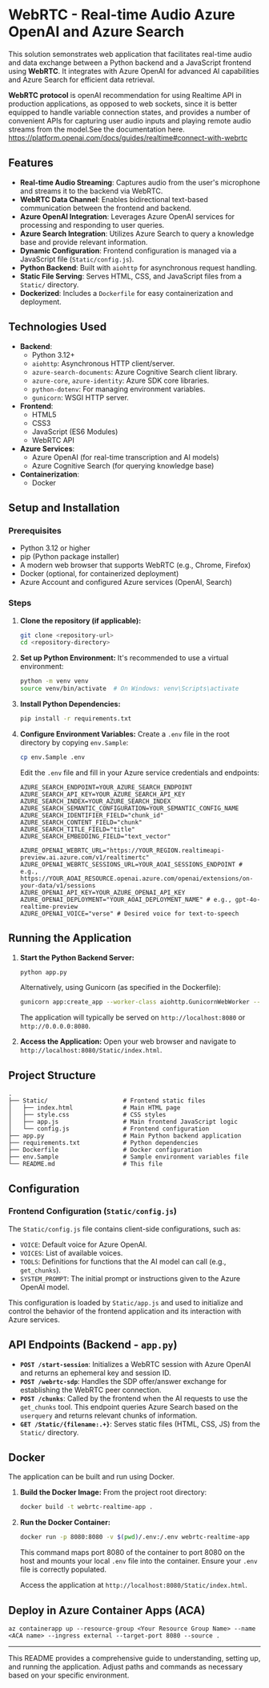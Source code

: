 # WebRTC - Real-time Audio Azure OpenAI and Azure Search

This solution semonstrates web application that facilitates real-time audio and data exchange between a Python backend and a JavaScript frontend using **WebRTC**. It integrates with Azure OpenAI for advanced AI capabilities and Azure Search for efficient data retrieval.

**WebRTC protocol** is openAI recommendation for using Realtime API in production applications, as opposed to web sockets, since it is better equipped to handle variable connection states, and provides a number of convenient APIs for capturing user audio inputs and playing remote audio streams from the model.See the documentation here. https://platform.openai.com/docs/guides/realtime#connect-with-webrtc

## Features

*   **Real-time Audio Streaming**: Captures audio from the user's microphone and streams it to the backend via WebRTC.
*   **WebRTC Data Channel**: Enables bidirectional text-based communication between the frontend and backend.
*   **Azure OpenAI Integration**: Leverages Azure OpenAI services for processing and responding to user queries.
*   **Azure Search Integration**: Utilizes Azure Search to query a knowledge base and provide relevant information.
*   **Dynamic Configuration**: Frontend configuration is managed via a JavaScript file (`Static/config.js`).
*   **Python Backend**: Built with `aiohttp` for asynchronous request handling.
*   **Static File Serving**: Serves HTML, CSS, and JavaScript files from a `Static/` directory.
*   **Dockerized**: Includes a `Dockerfile` for easy containerization and deployment.

## Technologies Used

*   **Backend**:
    *   Python 3.12+
    *   `aiohttp`: Asynchronous HTTP client/server.
    *   `azure-search-documents`: Azure Cognitive Search client library.
    *   `azure-core`, `azure-identity`: Azure SDK core libraries.
    *   `python-dotenv`: For managing environment variables.
    *   `gunicorn`: WSGI HTTP server.
*   **Frontend**:
    *   HTML5
    *   CSS3
    *   JavaScript (ES6 Modules)
    *   WebRTC API
*   **Azure Services**:
    *   Azure OpenAI (for real-time transcription and AI models)
    *   Azure Cognitive Search (for querying knowledge base)
*   **Containerization**:
    *   Docker

## Setup and Installation

### Prerequisites

*   Python 3.12 or higher
*   pip (Python package installer)
*   A modern web browser that supports WebRTC (e.g., Chrome, Firefox)
*   Docker (optional, for containerized deployment)
*   Azure Account and configured Azure services (OpenAI, Search)

### Steps

1.  **Clone the repository (if applicable):**
    ```bash
    git clone <repository-url>
    cd <repository-directory>
    ```

2.  **Set up Python Environment:**
    It's recommended to use a virtual environment:
    ```bash
    python -m venv venv
    source venv/bin/activate  # On Windows: venv\Scripts\activate
    ```

3.  **Install Python Dependencies:**
    ```bash
    pip install -r requirements.txt
    ```

4.  **Configure Environment Variables:**
    Create a `.env` file in the root directory by copying `env.Sample`:
    ```bash
    cp env.Sample .env
    ```
    Edit the `.env` file and fill in your Azure service credentials and endpoints:
    ```env
    AZURE_SEARCH_ENDPOINT=YOUR_AZURE_SEARCH_ENDPOINT
    AZURE_SEARCH_API_KEY=YOUR_AZURE_SEARCH_API_KEY
    AZURE_SEARCH_INDEX=YOUR_AZURE_SEARCH_INDEX
    AZURE_SEARCH_SEMANTIC_CONFIGURATION=YOUR_SEMANTIC_CONFIG_NAME
    AZURE_SEARCH_IDENTIFIER_FIELD="chunk_id"
    AZURE_SEARCH_CONTENT_FIELD="chunk"
    AZURE_SEARCH_TITLE_FIELD="title"
    AZURE_SEARCH_EMBEDDING_FIELD="text_vector"

    AZURE_OPENAI_WEBRTC_URL="https://YOUR_REGION.realtimeapi-preview.ai.azure.com/v1/realtimertc"
    AZURE_OPENAI_WEBRTC_SESSIONS_URL=YOUR_AOAI_SESSIONS_ENDPOINT # e.g., https://YOUR_AOAI_RESOURCE.openai.azure.com/openai/extensions/on-your-data/v1/sessions
    AZURE_OPENAI_API_KEY=YOUR_AZURE_OPENAI_API_KEY
    AZURE_OPENAI_DEPLOYMENT="YOUR_AOAI_DEPLOYMENT_NAME" # e.g., gpt-4o-realtime-preview
    AZURE_OPENAI_VOICE="verse" # Desired voice for text-to-speech
    ```

## Running the Application

1.  **Start the Python Backend Server:**
    ```bash
    python app.py
    ```
    Alternatively, using Gunicorn (as specified in the Dockerfile):
    ```bash
    gunicorn app:create_app --worker-class aiohttp.GunicornWebWorker --bind 0.0.0.0:8080
    ```
    The application will typically be served on `http://localhost:8080` or `http://0.0.0.0:8080`.

2.  **Access the Application:**
    Open your web browser and navigate to `http://localhost:8080/Static/index.html`.

## Project Structure

```
.
├── Static/                     # Frontend static files
│   ├── index.html              # Main HTML page
│   ├── style.css               # CSS styles
│   ├── app.js                  # Main frontend JavaScript logic
│   └── config.js               # Frontend configuration
├── app.py                      # Main Python backend application
├── requirements.txt            # Python dependencies
├── Dockerfile                  # Docker configuration
├── env.Sample                  # Sample environment variables file
└── README.md                   # This file
```

## Configuration

### Frontend Configuration (`Static/config.js`)

The `Static/config.js` file contains client-side configurations, such as:

*   `VOICE`: Default voice for Azure OpenAI.
*   `VOICES`: List of available voices.
*   `TOOLS`: Definitions for functions that the AI model can call (e.g., `get_chunks`).
*   `SYSTEM_PROMPT`: The initial prompt or instructions given to the Azure OpenAI model.

This configuration is loaded by `Static/app.js` and used to initialize and control the behavior of the frontend application and its interaction with Azure services.

## API Endpoints (Backend - `app.py`)

*   **`POST /start-session`**: Initializes a WebRTC session with Azure OpenAI and returns an ephemeral key and session ID.
*   **`POST /webrtc-sdp`**: Handles the SDP offer/answer exchange for establishing the WebRTC peer connection.
*   **`POST /chunks`**: Called by the frontend when the AI requests to use the `get_chunks` tool. This endpoint queries Azure Search based on the `userquery` and returns relevant chunks of information.
*   **`GET /Static/{filename:.+}`**: Serves static files (HTML, CSS, JS) from the `Static/` directory.

## Docker

The application can be built and run using Docker.

1.  **Build the Docker Image:**
    From the project root directory:
    ```bash
    docker build -t webrtc-realtime-app .
    ```

2.  **Run the Docker Container:**
    ```bash
    docker run -p 8080:8080 -v $(pwd)/.env:/.env webrtc-realtime-app
    ```
    This command maps port 8080 of the container to port 8080 on the host and mounts your local `.env` file into the container. Ensure your `.env` file is correctly populated.

    Access the application at `http://localhost:8080/Static/index.html`.

## Deploy in Azure Container Apps (ACA)

    az containerapp up --resource-group <Your Resource Group Name> --name <ACA name> --ingress external --target-port 8080 --source .

---

This README provides a comprehensive guide to understanding, setting up, and running the application.
Adjust paths and commands as necessary based on your specific environment.

